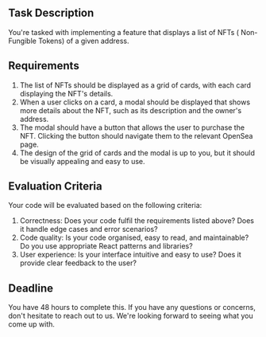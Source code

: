 ## Task Description 
You're tasked with implementing a feature that displays a list of NFTs ( Non-Fungible Tokens) of a given address. 
## Requirements 
1. The list of NFTs should be displayed as a grid of cards, with each card displaying the NFT's details. 
2. When a user clicks on a card, a modal should be displayed that shows more details about the NFT, such as its description and the owner's address. 
3. The modal should have a button that allows the user to purchase the NFT. Clicking the button should navigate them to the relevant OpenSea page. 
4. The design of the grid of cards and the modal is up to you, but it should be visually appealing and easy to use. 
## Evaluation Criteria 
Your code will be evaluated based on the following criteria: 
1. Correctness: Does your code fulfil the requirements listed above? Does it handle edge cases and error scenarios? 
2. Code quality: Is your code organised, easy to read, and maintainable? Do you use appropriate React patterns and libraries? 
3. User experience: Is your interface intuitive and easy to use? Does it provide clear feedback to the user?
## Deadline 
You have 48 hours to complete this. If you have any questions or concerns, don't hesitate to reach out to us. We're looking forward to seeing what you come up with.